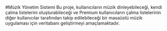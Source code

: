 #Müzik Yönetim Sistemi
Bu proje, kullanıcıların müzik dinleyebileceği, kendi çalma listelerini oluşturabileceği ve Premium kullanıcıların çalma listelerinin diğer kullanıcılar tarafından takip edilebileceği bir masaüstü müzik uygulaması için veritabanı geliştirmeyi amaçlamaktadır.



